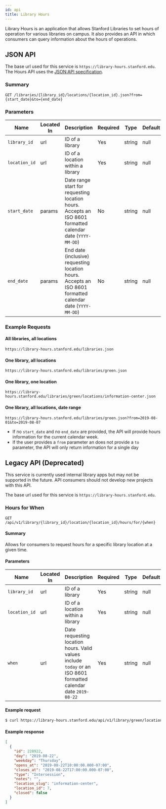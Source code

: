```yaml
---
id: api
title: Library Hours
---
```

Library Hours is an application that allows Stanford Libraries to set hours of operation for various libraries on campus. It also provides an API in which consumers can query information about the hours of operations.


## JSON API

The base url used for this service is `https://library-hours.stanford.edu`. The Hours API uses the [JSON:API specification](https://jsonapi.org/).

### Summary

```
GET /libraries/{library_id}/locations/{location_id}.json?from={start_date}&to={end_date}
```

### Parameters
Name | Located In | Description | Required | Type | Default | Example
---- | ---------- | ----------- | -------- | ------ | ------- | ------
`library_id` | url | ID of a library | Yes | string | null | `green`
`location_id` | url | ID of a location within a library | Yes | string | null | `information-center`
`start_date` | params | Date range start for requesting location hours. Accepts an ISO 8601 formatted calendar date (`YYYY-MM-DD`) | No | string | null | `2019-08-01`
`end_date` | params | End date (inclusive) requesting location hours. Accepts an ISO 8601 formatted calendar date (`YYYY-MM-DD`)| No | string | null | `2019-08-07`

### Example Requests

#### All libraries, all locations
```
https://library-hours.stanford.edu/libraries.json
```
#### One library, all locations
```
https://library-hours.stanford.edu/libraries/green.json
```

#### One library, one location
```
https://library-hours.stanford.edu/libraries/green/locations/information-center.json
```

#### One library, all locations, date range
```
https://library-hours.stanford.edu/libraries/green.json?from=2019-08-01&to=2019-08-07
```
- If no `start_date` and no `end_date` are provided, the API will provide hours information for the current calendar week.
- If the user provides a `from` parameter an does not provide a `to` parameter, the API will only return information for a single day

## Legacy API (Deprecated)

This service is currently used internal library apps but may not be supported in the future. API consumers should not develop new projects with this API.  

The base url used for this service is `https://library-hours.stanford.edu`.

### Hours for When

```
GET /api/v1/library/{library_id}/location/{location_id}/hours/for/{when}
```

#### Summary
Allows for consumers to request hours for a specific library location at a given time.

#### Parameters

Name | Located In | Description | Required | Type | Default | Example
---- | ---------- | ----------- | -------- | ------ | ------- | ------
`library_id` | url | ID of a library | Yes | string | null | `green`
`location_id` | url | ID of a location within a library | Yes | string | null | `information-center`
`when` | url | Date requesting location hours. Valid values include `today` or an ISO 8601 formatted calendar date `2019-08-22` | Yes | string | null | `2019-08-22`

#### Example request
```sh
$ curl https://library-hours.stanford.edu/api/v1/library/green/location/information-center/hours/for/2019-08-22
```

#### Example response
```json
[
  {
    "id": 228922,
    "day": "2019-08-22",
    "weekday": "Thursday",
    "opens_at": "2019-08-22T10:00:00.000-07:00",
    "closes_at": "2019-08-22T17:00:00.000-07:00",
    "type": "Intersession",
    "notes": "",
    "location_slug": "information-center",
    "location_id": 7,
    "closed": false
  }
]
```
